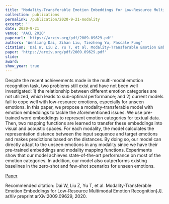 ```yaml
---
title: "Modality-Transferable Emotion Embeddings for Low-Resource Multimodal Emotion Recognition"
collection: publications
permalink: /publication/2020-9-21-modality
excerpt: ''
date: 2020-9-21
venue: 'AACL 2020'
paperurl: 'https://arxiv.org/pdf/2009.09629.pdf'
authors: 'Wenliang Dai, Zihan Liu, Tiezheng Yu, Pascale Fung'
citation: 'Dai W, Liu Z, Yu T, et al. Modality-Transferable Emotion Embeddings for Low-Resource Multimodal Emotion Recognition[J]. arXiv preprint arXiv:2009.09629, 2020.'
paper: 'https://arxiv.org/pdf/2009.09629.pdf'
slide:
award:
show_year: true
---
```

Despite the recent achievements made in the multi-modal emotion recognition task, two problems still exist and have not been well investigated: 1) the relationship between different emotion categories are not utilized, which leads to sub-optimal performance; and 2) current models fail to cope well with low-resource emotions, especially for unseen emotions. In this paper, we propose a modality-transferable model with emotion embeddings to tackle the aforementioned issues. We use pre-trained word embeddings to represent emotion categories for textual data. Then, two mapping functions are learned to transfer these embeddings into visual and acoustic spaces. For each modality, the model calculates the representation distance between the input sequence and target emotions and makes predictions based on the distances. By doing so, our model can directly adapt to the unseen emotions in any modality since we have their pre-trained embeddings and modality mapping functions. Experiments show that our model achieves state-of-the-art performance on most of the emotion categories. In addition, our model also outperforms existing baselines in the zero-shot and few-shot scenarios for unseen emotions.

[Paper](https://arxiv.org/pdf/2009.09629.pdf)

Recommended citation: Dai W, Liu Z, Yu T, et al. Modality-Transferable Emotion Embeddings for Low-Resource Multimodal Emotion Recognition[J]. arXiv preprint arXiv:2009.09629, 2020.